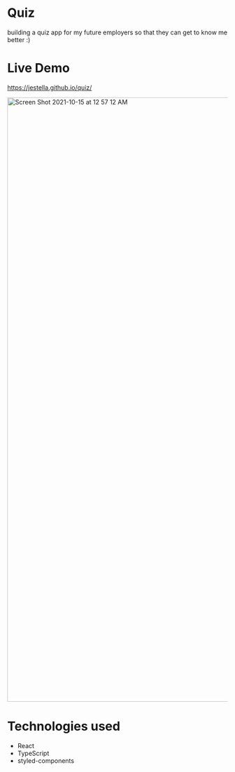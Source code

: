 # Quiz

building a quiz app for my future employers so that they can get to know me better :)

# Live Demo

https://jestella.github.io/quiz/

<img width="1379" alt="Screen Shot 2021-10-15 at 12 57 12 AM" src="https://user-images.githubusercontent.com/31642902/137434600-78a3b93d-981a-4cab-9510-d39ef8fb5b62.png">

# Technologies used

<ul>
<li>React</li>
<li>TypeScript</li>
<li>styled-components</li>
